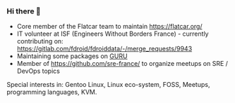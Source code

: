 ### Hi there 👋

* Core member of the Flatcar team to maintain https://flatcar.org/ 
* IT volunteer at ISF (Engineers Without Borders France) - currently contributing on: https://gitlab.com/fdroid/fdroiddata/-/merge_requests/9943
* Maintaining some packages on [GURU](https://github.com/gentoo/guru/commits?author=tormath1)
* Member of https://github.com/sre-france/ to organize meetups on SRE / DevOps topics

Special interests in: Gentoo Linux, Linux eco-system, FOSS, Meetups, programming languages, KVM.
